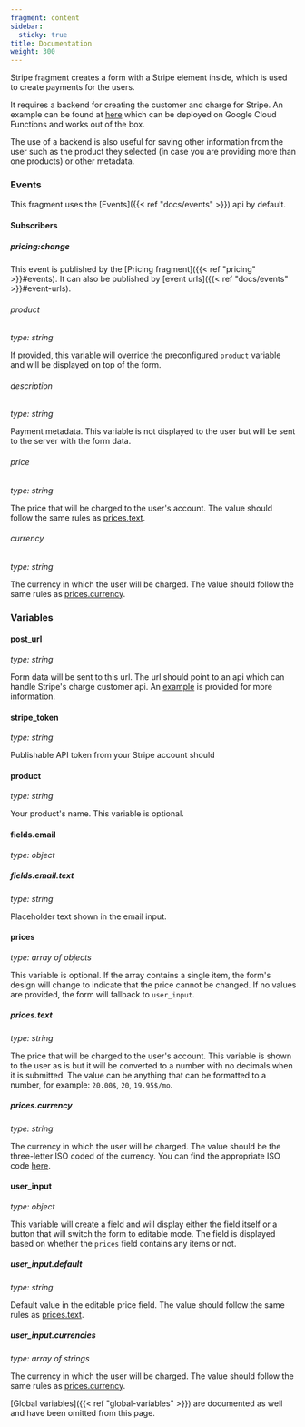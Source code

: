 ```yaml
---
fragment: content
sidebar:
  sticky: true
title: Documentation
weight: 300
---
```


Stripe fragment creates a form with a Stripe element inside, which is used to create payments for the users.

It requires a backend for creating the customer and charge for Stripe. An example can be found at [here](https://syna.okkur.org/stripe-gcf) which can be deployed on Google Cloud Functions and works out of the box.

The use of a backend is also useful for saving other information from the user such as the product they selected (in case you are providing more than one products) or other metadata.

### Events

This fragment uses the [Events]({{< ref "docs/events" >}}) api by default.

#### Subscribers

##### pricing:change

This event is published by the [Pricing fragment]({{< ref "pricing" >}}#events). It can also be published by [event urls]({{< ref "docs/events" >}}#event-urls).

###### product
*type: string*

If provided, this variable will override the preconfigured `product` variable and will be displayed on top of the form.

###### description
*type: string*

Payment metadata. This variable is not displayed to the user but will be sent to the server with the form data.

###### price
*type: string*

The price that will be charged to the user's account. The value should follow the same rules as [prices.text](#prices-text).

###### currency
*type: string*

The currency in which the user will be charged. The value should follow the same rules as [prices.currency](#prices-currency).

### Variables

#### post_url
*type: string*

Form data will be sent to this url. The url should point to an api which can handle Stripe's charge customer api. An [example](https://syna.okkur.org/stripe-gcf) is provided for more information.

#### stripe_token
*type: string*

Publishable API token from your Stripe account should

#### product
*type: string*

Your product's name. This variable is optional.

#### fields.email
*type: object*

##### fields.email.text
*type: string*

Placeholder text shown in the email input.

#### prices
*type: array of objects*

This variable is optional. If the array contains a single item, the form's design will change to indicate that the price cannot be changed. If no values are provided, the form will fallback to `user_input`.

##### prices.text
*type: string*

The price that will be charged to the user's account. This variable is shown to the user as is but it will be converted to a number with no decimals when it is submitted. The value can be anything that can be formatted to a number, for example: `20.00$`, `20`, `19.95$/mo`.

##### prices.currency
*type: string*

The currency in which the user will be charged. The value should be the three-letter ISO coded of the currency. You can find the appropriate ISO code [here](https://stripe.com/docs/currencies#presentment-currencies).

#### user_input
*type: object*

This variable will create a field and will display either the field itself or a button that will switch the form to editable mode. The field is displayed based on whether the `prices` field contains any items or not.

##### user_input.default
*type: string*

Default value in the editable price field. The value should follow the same rules as [prices.text](#prices-text).

##### user_input.currencies
*type: array of strings*

The currency in which the user will be charged. The value should follow the same rules as [prices.currency](#prices-currency).

[Global variables]({{< ref "global-variables" >}}) are documented as well and have been omitted from this page.
